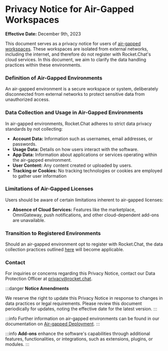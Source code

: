# Privacy Notice for Air-Gapped Workspaces

**Effective Date:** December 9th, 2023

This document serves as a privacy notice for users of [air-gapped workspaces](/setup-and-configure/rocket.chat-air-gapped-deployment/). These workspaces are isolated from external networks, including the internet, and therefore do not register with Rocket.Chat's cloud services. In this document, we aim to clarify the data handling practices within these environments.&#x20;

### **Definition of Air-Gapped Environments**

An air-gapped environment is a secure workspace or system, deliberately disconnected from external networks to protect sensitive data from unauthorized access.

### **Data Collection and Usage in Air-Gapped Environments**

In air-gapped environments, Rocket.Chat adheres to strict data privacy standards by not collecting:

* **Account Data:** Information such as usernames, email addresses, or passwords.
* **Usage Data:** Details on how users interact with the software.
* **App Data:** Information about applications or services operating within the air-gapped environment.
* **User Content:** Any content created or uploaded by users.
* **Tracking or Cookies:** No tracking technologies or cookies are employed to gather user information

### **Limitations of Air-Gapped Licenses**

Users should be aware of certain limitations inherent to air-gapped licenses:

* **Absence of Cloud Services:** Features like the marketplace, OmniGateway, push notifications, and other cloud-dependent add-ons are unavailable.

### **Transition to Registered Environments**

Should an air-gapped environment opt to register with Rocket.Chat, the data collection practices outlined [here](./#the-distinction-of-data-collection-between-self-hosted-workspaces-and-cloud-hosting-workspaces) will become applicable.

### **Contact**

For inquiries or concerns regarding this Privacy Notice, contact our Data Protection Officer at privacy@rocket.chat.&#x20;

:::danger
**Notice Amendments**

We reserve the right to update this Privacy Notice in response to changes in data practices or legal requirements. Please review this document periodically for updates, noting the effective date for the latest version.
:::

:::info
Further information on air-gapped environments can be found in our documentation on [Air-gapped Deployment](/setup-and-configure/rocket.chat-air-gapped-deployment/).
:::

:::info
**Add-ons** enhance the software's capabilities through additional features, functionalities, or integrations, such as extensions, plugins, or modules.
:::
